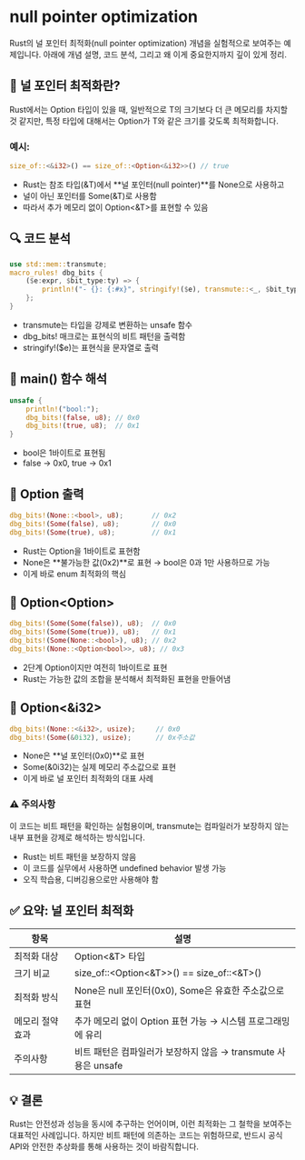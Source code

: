 

# null pointer optimization

Rust의 널 포인터 최적화(null pointer optimization) 개념을 실험적으로 보여주는 예제입니다.
아래에 개념 설명, 코드 분석, 그리고 왜 이게 중요한지까지 깊이 있게 정리.

## 🧠 널 포인터 최적화란?
Rust에서는 Option<T> 타입이 있을 때,
일반적으로 T의 크기보다 더 큰 메모리를 차지할 것 같지만,
특정 타입에 대해서는 Option<T>가 T와 같은 크기를 갖도록 최적화합니다.

### 예시:
```rust
size_of::<&i32>() == size_of::<Option<&i32>>() // true
```

- Rust는 참조 타입(&T)에서 **널 포인터(null pointer)**를 None으로 사용하고
- 널이 아닌 포인터를 Some(&T)로 사용함
- 따라서 추가 메모리 없이 Option<&T>를 표현할 수 있음

## 🔍 코드 분석
```rust
use std::mem::transmute;
macro_rules! dbg_bits {
    ($e:expr, $bit_type:ty) => {
        println!("- {}: {:#x}", stringify!($e), transmute::<_, $bit_type>($e));
    };
}
```
- transmute는 타입을 강제로 변환하는 unsafe 함수
- dbg_bits! 매크로는 표현식의 비트 패턴을 출력함
- stringify!($e)는 표현식을 문자열로 출력

## 🔧 main() 함수 해석
```rust
unsafe {
    println!("bool:");
    dbg_bits!(false, u8); // 0x0
    dbg_bits!(true, u8);  // 0x1
}
```


- bool은 1바이트로 표현됨
- false → 0x0, true → 0x1

## 🔧 Option<bool> 출력
```rust
dbg_bits!(None::<bool>, u8);       // 0x2
dbg_bits!(Some(false), u8);        // 0x0
dbg_bits!(Some(true), u8);         // 0x1
```

- Rust는 Option<bool>을 1바이트로 표현함
- None은 **불가능한 값(0x2)**로 표현 → bool은 0과 1만 사용하므로 가능
- 이게 바로 enum 최적화의 핵심

## 🔧 Option<Option<bool>>
```rust
dbg_bits!(Some(Some(false)), u8);  // 0x0
dbg_bits!(Some(Some(true)), u8);   // 0x1
dbg_bits!(Some(None::<bool>), u8); // 0x2
dbg_bits!(None::<Option<bool>>, u8); // 0x3
```

- 2단계 Option이지만 여전히 1바이트로 표현
- Rust는 가능한 값의 조합을 분석해서 최적화된 표현을 만들어냄

## 🔧 Option<&i32>
```rust
dbg_bits!(None::<&i32>, usize);     // 0x0
dbg_bits!(Some(&0i32), usize);      // 0x주소값
```

- None은 **널 포인터(0x0)**로 표현
- Some(&0i32)는 실제 메모리 주소값으로 표현
- 이게 바로 널 포인터 최적화의 대표 사례

### ⚠️ 주의사항
이 코드는 비트 패턴을 확인하는 실험용이며,
transmute는 컴파일러가 보장하지 않는 내부 표현을 강제로 해석하는 방식입니다.

- Rust는 비트 패턴을 보장하지 않음
- 이 코드를 실무에서 사용하면 undefined behavior 발생 가능
- 오직 학습용, 디버깅용으로만 사용해야 함


## ✅ 요약: 널 포인터 최적화
| 항목                  | 설명                                                                 |
|-----------------------|----------------------------------------------------------------------|
| 최적화 대상            | Option<&T> 타입                                                     |
| 크기 비교              | size_of::<Option<&T>>() == size_of::<&T>()                          |
| 최적화 방식            | None은 null 포인터(0x0), Some은 유효한 주소값으로 표현              |
| 메모리 절약 효과        | 추가 메모리 없이 Option 표현 가능 → 시스템 프로그래밍에 유리          |
| 주의사항               | 비트 패턴은 컴파일러가 보장하지 않음 → transmute 사용은 unsafe       |

## 💡 결론
Rust는 안전성과 성능을 동시에 추구하는 언어이며,
이런 최적화는 그 철학을 보여주는 대표적인 사례입니다.
하지만 비트 패턴에 의존하는 코드는 위험하므로,
반드시 공식 API와 안전한 추상화를 통해 사용하는 것이 바람직합니다.


